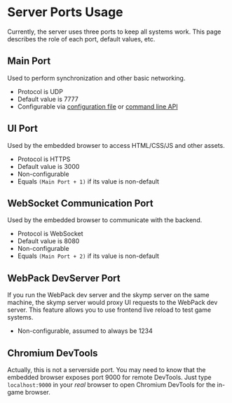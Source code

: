 # Server Ports Usage

Currently, the server uses three ports to keep all systems work. This page describes the role of each port, default values, etc.

## Main Port

Used to perform synchronization and other basic networking.

- Protocol is UDP
- Default value is 7777
- Configurable via [configuration file](docs_server_configuration_reference.md) or [command line API](docs_server_command_line_api.md)

## UI Port

Used by the embedded browser to access HTML/CSS/JS and other assets.

- Protocol is HTTPS
- Default value is 3000
- Non-configurable
- Equals `(Main Port + 1)` if its value is non-default

## WebSocket Communication Port

Used by the embedded browser to communicate with the backend.

- Protocol is WebSocket
- Default value is 8080
- Non-configurable
- Equals `(Main Port + 2)` if its value is non-default

## WebPack DevServer Port

If you run the WebPack dev server and the skymp server on the same machine, the skymp server would proxy UI requests to the WebPack dev server.
This feature allows you to use frontend live reload to test game systems.

- Non-configurable, assumed to always be 1234

## Chromium DevTools

Actually, this is not a serverside port.
You may need to know that the embedded browser exposes port 9000 for remote DevTools.
Just type `localhost:9000` in your *real* browser to open Chromium DevTools for the in-game browser.
